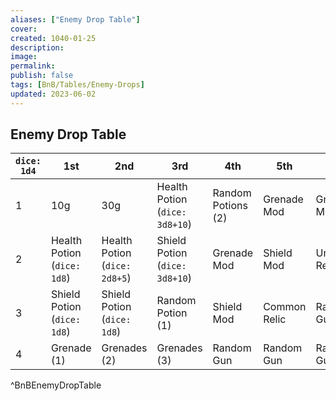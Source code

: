 ```yaml
---
aliases: ["Enemy Drop Table"]
cover: 
created: 1040-01-25
description: 
image: 
permalink: 
publish: false
tags: [BnB/Tables/Enemy-Drops]
updated: 2023-06-02
---
```


## Enemy Drop Table

| `dice: 1d4` | 1st                         | 2nd                           | 3rd                            | 4th                | 5th          | 6th            |
| ----------- | --------------------------- | ----------------------------- | ------------------------------ | ------------------ | ------------ | -------------- |
| 1           | 10g                         | 30g                           | Health Potion (`dice: 3d8+10`) | Random Potions (2) | Grenade Mod  | Grenade Mod    |
| 2           | Health Potion (`dice: 1d8`) | Health Potion (`dice: 2d8+5`) | Shield Potion (`dice: 3d8+10`)       | Grenade Mod        | Shield Mod   | Uncommon Relic |
| 3           | Shield Potion (`dice: 1d8`) | Shield Potion (`dice: 1d8`)   | Random Potion (1)              | Shield Mod         | Common Relic | Random Gun     |
| 4           | Grenade  (1)                | Grenades (2)                  | Grenades (3)                   | Random Gun         | Random Gun   |  Random Gun              |
^BnBEnemyDropTable
